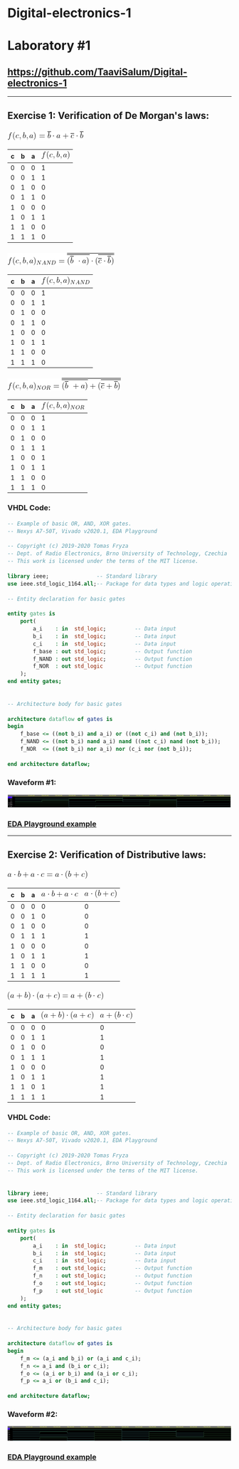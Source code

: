 # **Digital-electronics-1**
# **Laboratory #1**


## **https://github.com/TaaviSalum/Digital-electronics-1**


------------------------------------------------------------------------
## **Exercise 1: Verification of De Morgan's laws:**


### **![Test logo](https://github.com/TaaviSalum/Digital-electronics-1/blob/main/Labs/01-gates/Pictures/Formula1.gif)**

**c** | **b** | **a** | ![Test logo](https://github.com/TaaviSalum/Digital-electronics-1/blob/main/Labs/01-gates/Pictures/Formula2.gif) 
--- | --- | --- | ---
0 | 0 | 0 | 1
0 | 0 | 1 | 1
0 | 1 | 0 | 0
0 | 1 | 1 | 0
1 | 0 | 0 | 0
1 | 0 | 1 | 1
1 | 1 | 0 | 0
1 | 1 | 1 | 0


### **![Test logo](https://github.com/TaaviSalum/Digital-electronics-1/blob/main/Labs/01-gates/Pictures/Formula3.gif)**

**c** | **b** | **a** | ![Test logo](https://github.com/TaaviSalum/Digital-electronics-1/blob/main/Labs/01-gates/Pictures/Formula4.gif) 
--- | --- | --- | ---
0 | 0 | 0 | 1
0 | 0 | 1 | 1
0 | 1 | 0 | 0
0 | 1 | 1 | 0
1 | 0 | 0 | 0
1 | 0 | 1 | 1
1 | 1 | 0 | 0
1 | 1 | 1 | 0


### **![Test logo](https://github.com/TaaviSalum/Digital-electronics-1/blob/main/Labs/01-gates/Pictures/Formula5.gif)**

**c** | **b** | **a** | **![Test logo](https://github.com/TaaviSalum/Digital-electronics-1/blob/main/Labs/01-gates/Pictures/Formula6.gif)** 
--- | --- | --- | ---
0 | 0 | 0 | 1
0 | 0 | 1 | 1
0 | 1 | 0 | 0
0 | 1 | 1 | 1
1 | 0 | 0 | 1
1 | 0 | 1 | 1
1 | 1 | 0 | 0
1 | 1 | 1 | 0

### **VHDL Code:**
```vhdl 
-- Example of basic OR, AND, XOR gates.
-- Nexys A7-50T, Vivado v2020.1, EDA Playground

-- Copyright (c) 2019-2020 Tomas Fryza
-- Dept. of Radio Electronics, Brno University of Technology, Czechia
-- This work is licensed under the terms of the MIT license.

library ieee;               -- Standard library
use ieee.std_logic_1164.all;-- Package for data types and logic operations

-- Entity declaration for basic gates

entity gates is
    port(
        a_i    : in  std_logic;         -- Data input
        b_i    : in  std_logic;         -- Data input
        c_i    : in  std_logic;         -- Data input
        f_base : out std_logic;         -- Output function
        f_NAND : out std_logic;         -- Output function
        f_NOR  : out std_logic          -- Output function
    );
end entity gates;


-- Architecture body for basic gates

architecture dataflow of gates is
begin
	f_base <= ((not b_i) and a_i) or ((not c_i) and (not b_i));
	f_NAND <= ((not b_i) nand a_i) nand ((not c_i) nand (not b_i));
	f_NOR  <= ((not b_i) nor a_i) nor (c_i nor (not b_i));

end architecture dataflow;
```

### **Waveform #1:**
![Test logo](https://github.com/TaaviSalum/Digital-electronics-1/blob/main/Labs/01-gates/Pictures/Ex1.jpg)
### **[EDA Playground example](https://www.edaplayground.com/x/UGWZ)**




------------------------------------------------------------------------
## **Exercise 2: Verification of Distributive laws:**


### **![Test logo](https://github.com/TaaviSalum/Digital-electronics-1/blob/main/Labs/01-gates/Pictures/Formula7.gif)**

**c** | **b** | **a** | **![Test logo](https://github.com/TaaviSalum/Digital-electronics-1/blob/main/Labs/01-gates/Pictures/Formula8.gif)** | **![Test logo](https://github.com/TaaviSalum/Digital-electronics-1/blob/main/Labs/01-gates/Pictures/Formula9.gif)**
--- | --- | --- | --- | --- 
0 | 0 | 0 | 0 | 0
0 | 0 | 1 | 0 | 0
0 | 1 | 0 | 0 | 0
0 | 1 | 1 | 1 | 1
1 | 0 | 0 | 0 | 0
1 | 0 | 1 | 1 | 1
1 | 1 | 0 | 0 | 0
1 | 1 | 1 | 1 | 1


### **![Test logo](https://github.com/TaaviSalum/Digital-electronics-1/blob/main/Labs/01-gates/Pictures/Formula10.gif)**

**c** | **b** | **a** | **![Test logo](https://github.com/TaaviSalum/Digital-electronics-1/blob/main/Labs/01-gates/Pictures/Formula11.gif)** | **![Test logo](https://github.com/TaaviSalum/Digital-electronics-1/blob/main/Labs/01-gates/Pictures/Formula12.gif)** 
--- | --- | --- | --- | ---
0 | 0 | 0 | 0 | 0
0 | 0 | 1 | 1 | 1
0 | 1 | 0 | 0 | 0
0 | 1 | 1 | 1 | 1
1 | 0 | 0 | 0 | 0
1 | 0 | 1 | 1 | 1
1 | 1 | 0 | 1 | 1
1 | 1 | 1 | 1 | 1

### **VHDL Code:**
```vhdl
-- Example of basic OR, AND, XOR gates.
-- Nexys A7-50T, Vivado v2020.1, EDA Playground

-- Copyright (c) 2019-2020 Tomas Fryza
-- Dept. of Radio Electronics, Brno University of Technology, Czechia
-- This work is licensed under the terms of the MIT license.


library ieee;               -- Standard library
use ieee.std_logic_1164.all;-- Package for data types and logic operations

-- Entity declaration for basic gates

entity gates is
    port(
        a_i    : in  std_logic;         -- Data input
        b_i    : in  std_logic;         -- Data input
        c_i    : in  std_logic;         -- Data input
        f_m    : out std_logic;         -- Output function
        f_n    : out std_logic;         -- Output function
        f_o    : out std_logic;         -- Output function
        f_p    : out std_logic          -- Output function
    );
end entity gates;


-- Architecture body for basic gates

architecture dataflow of gates is
begin
    f_m <= (a_i and b_i) or (a_i and c_i);
    f_n <= a_i and (b_i or c_i);
    f_o <= (a_i or b_i) and (a_i or c_i);
    f_p <= a_i or (b_i and c_i);

end architecture dataflow;
```

### **Waveform #2:**
![Test logo](https://github.com/TaaviSalum/Digital-electronics-1/blob/main/Labs/01-gates/Pictures/Ex2.jpg)
### **[EDA Playground example](https://www.edaplayground.com/x/vvCM)**